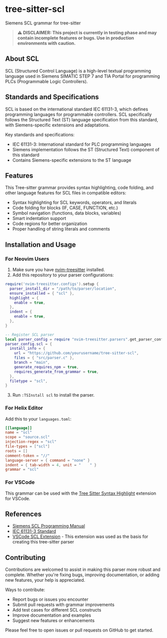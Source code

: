 # tree-sitter-scl
Siemens SCL grammar for tree-sitter

> **⚠️ DISCLAIMER: This project is currently in testing phase and may contain incomplete features or bugs. Use in production environments with caution.**

## About SCL
SCL (Structured Control Language) is a high-level textual programming language used in Siemens SIMATIC STEP 7 and TIA Portal for programming PLCs (Programmable Logic Controllers).

## Standards and Specifications
SCL is based on the international standard IEC 61131-3, which defines programming languages for programmable controllers. SCL specifically follows the Structured Text (ST) language specification from this standard, with Siemens-specific extensions and adaptations.

Key standards and specifications:
- IEC 61131-3: International standard for PLC programming languages
- Siemens implementation follows the ST (Structured Text) component of this standard
- Contains Siemens-specific extensions to the ST language

## Features
This Tree-sitter grammar provides syntax highlighting, code folding, and other language features for SCL files in compatible editors:

- Syntax highlighting for SCL keywords, operators, and literals
- Code folding for blocks (IF, CASE, FUNCTION, etc.)
- Symbol navigation (functions, data blocks, variables)
- Smart indentation support
- Code regions for better organization
- Proper handling of string literals and comments

## Installation and Usage

### For Neovim Users

1. Make sure you have [nvim-treesitter](https://github.com/nvim-treesitter/nvim-treesitter) installed.
2. Add this repository to your parser configurations:

```lua
require('nvim-treesitter.configs').setup {
  parser_install_dir = "/path/to/parser/location",
  ensure_installed = { "scl" },
  highlight = {
    enable = true,
  },
  indent = {
    enable = true,
  },
}

-- Register SCL parser
local parser_config = require "nvim-treesitter.parsers".get_parser_configs()
parser_config.scl = {
  install_info = {
    url = "https://github.com/yourusername/tree-sitter-scl",
    files = { "src/parser.c" },
    branch = "main",
    generate_requires_npm = true,
    requires_generate_from_grammar = true,
  },
  filetype = "scl",
}
```

3. Run `:TSInstall scl` to install the parser.

### For Helix Editor

Add this to your `languages.toml`:

```toml
[[language]]
name = "scl"
scope = "source.scl"
injection-regex = "scl"
file-types = ["scl"]
roots = []
comment-token = "//"
language-server = { command = "none" }
indent = { tab-width = 4, unit = "    " }
grammar = "scl"
```

### For VSCode

This grammar can be used with the [Tree Sitter Syntax Highlight](https://marketplace.visualstudio.com/items?itemName=amaanq.tree-sitter-syntax-highlight) extension for VSCode.

## References
- [Siemens SCL Programming Manual](https://support.industry.siemens.com)
- [IEC 61131-3 Standard](https://webstore.iec.ch/publication/4552)
- [VSCode SCL Extension](https://github.com/Gunders89/vscode-scl) - This extension was used as the basis for creating this tree-sitter parser

## Contributing
Contributions are welcomed to assist in making this parser more robust and complete. Whether you're fixing bugs, improving documentation, or adding new features, your help is appreciated.

Ways to contribute:
- Report bugs or issues you encounter
- Submit pull requests with grammar improvements
- Add test cases for different SCL constructs
- Improve documentation and examples
- Suggest new features or enhancements

Please feel free to open issues or pull requests on GitHub to get started.
